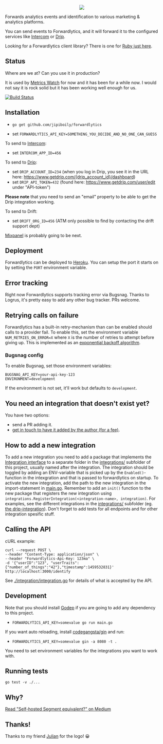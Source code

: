 <p align="center">
  <img src="https://s3.amazonaws.com/forwardlytics-assets/logo-color.svg">
</p>

Forwards analytics events and identification to various marketing & analytics platforms.

You can send events to Forwardlytics, and it will forward it to the configured services like [Intercom][intercom] or [Drip][drip].

Looking for a Forwardlytics client library? There is one for [Ruby just here](https://github.com/jipiboily/forwardlytics-ruby).

## Status

Where are we at? Can you use it in production?

It is used by [Metrics Watch][metricswatch] for now and it has been for a while now. I would not say it is rock solid but it has been working well enough for us.

[![Build Status](https://travis-ci.org/jipiboily/forwardlytics.svg?branch=master)](https://travis-ci.org/jipiboily/forwardlytics)

## Installation

- `go get github.com/jipiboily/forwardlytics`

- set `FORWARDLYTICS_API_KEY=SOMETHING_YOU_DECIDE_AND_NO_ONE_CAN_GUESS`

To send to [Intercom][intercom]:
- set `INTERCOM_APP_ID=456`

To send to [Drip][drip]:

- set `DRIP_ACCOUNT_ID=234` (when you log in Drip, you see it in the URL here: https://www.getdrip.com/{drip_account_id}/dashboard)
- set `DRIP_API_TOKEN=432` (found here: https://www.getdrip.com/user/edit under "API-token")

**Please note** that you need to send an "email" property to be able to get the Drip integration working.

To send to Drift:

- set `DRIFT_ORG_ID=456` (ATM only possible to find by contacting the drift support dept)

[Mixpanel][mixpanel] is probably going to be next.

## Deployment

Forwardlytics can be deployed to [Heroku][heroku]. You can setup the port it starts on by setting the `PORT` environment variable.

## Error tracking

Right now Forwardlytics supports tracking error via Bugsnag. Thanks to Logrus, it's pretty easy to add any other bug tracker. PRs welcome.

## Retrying calls on failure

Forwardlytics has a built-in retry-mechanism than can be enabled
should calls to a provider fail. To enable this, set the environment
variable `NUM_RETRIES_ON_ERROR=X` where `X` is the number of retries
to attempt before giving up. This is implemented as an
[exponential backoff algorithm](https://en.wikipedia.org/wiki/Exponential_backoff).


### Bugsnag config

To enable Bugsnag, set those environment variables:

```
BUGSNAG_API_KEY=your-api-key-123
ENVIRONMENT=development
```

If the environment is not set, it'll work but defaults to `development`.

## You need an integration that doesn't exist yet?

You have two options:

- send a PR adding it.
- [get in touch to have it added by the author (for a fee)][email].

## How to add a new integration

To add a new integration you need to add a package that implements the
[Integration interface](integrations/integration.go) to a separate
folder in the [integrations/](integrations/) subfolder of this
project, usually named after the integration. The integration should
be toggled by adding an ENV-variable that is picked up by the
`Enabled()`-function in the intexgration and that is passed to
forwardlytics on startup. To activate the new integration, add the
path to the new integration in the import-statement in
[main.go](main.go). Remember to add an `init()` function to the new
package that registers the new integration using
`integrations.RegisterIntegration(<integration-name>,
integration)`. For examples, see the different integrations in the
[integrations/](integrations/) subfolder
(eg. [the drip-integration](integrations/drip/drip.go)). Don't forget
to add tests for all endpoints and for other integration spesific
stuff.

## Calling the API

cURL example:

```
curl --request POST \
--header "Content-Type: application/json" \
--header "Forwardlytics-Api-Key: 123ma" \
-d '{"userID":"123", "userTraits":{"number_of_things":"42"},"timestamp":1459532831}' http://localhost:3000/identify
```

See [./integration/integration.go][integration.go] for details of what is accepted by the API.

## Development

Note that you should install [Godep][godep] if you are going to add any dependency to this project.

- `FORWARDLYTICS_API_KEY=somevalue go run main.go`

If you want auto reloading, install [codegangsta/gin][codegangsta/gin] and run:

- `FORWARDLYTICS_API_KEY=somevalue gin -a 8080 -t .`

You need to set environment variables for the integrations you want to work with.

## Running tests

`go test -v ./...`

## Why?

[Read "Self-hosted Segment equivalent?" on Medium][self-hosted-segment-equivalent]

## Thanks!

Thanks to my friend <a href="https://twitter.com/juliandoesstuff" target="_blank">Julian</a> for the logo! :grinning:

[email]: mailto:jp@metrics.watch
[metricswatch]: https://metricswatch.com
[intercom]: https://www.intercom.io/
[mixpanel]: https://mixpanel.com/
[drip]: http://getdrip.com/
[heroku]: https://www.heroku.com/
[integration.go]: https://github.com/jipiboily/forwardlytics/blob/master/integrations/integration.go
[codegangsta/gin]: https://github.com/codegangsta/gin
[godep]: https://github.com/tools/godep
[self-hosted-segment-equivalent]: https://medium.com/@jipiboily/self-hosted-segment-equivalent-c81815e963df

